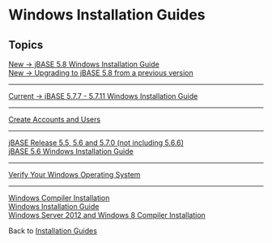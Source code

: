 # Windows Installation Guides

<PageHeader />

## Topics

[New -> jBASE 5.8 Windows Installation Guide](./jbase-5-8-windows-installation-guide/README.md)  
[New -> Upgrading to jBASE 5.8 from a previous version](./upgrading-to-5.8-windows/README.md)  
* * *
[Current -> jBASE 5.7.7 - 5.7.11 Windows Installation Guide](./jbase-5-7-windows-installation-guide/README.md)  
* * *
[Create Accounts and Users](./create-accounts-and-users/README.md)  
* * *
[jBASE Release 5.5, 5.6 and 5.7.0 (not including 5.6.6)](./jbase-release-5.5-and-5.6-and-5.7.0/README.md)  
[jBASE 5.6 Windows Installation Guide](./jbase-5.6-windows-installation-guide/README.md)  
* * *
[Verify Your Windows Operating System](./verify-your-windows-operating-system/README.md)  
* * *
[Windows Compiler Installation](./windows-compiler-installation/README.md)  
[Windows Installation Guide](./windows-installation-guide/README.md)  
[Windows Server 2012 and Windows 8 Compiler Installation](./windows-server-2012-and-windows-8-compiler-installation/README.md)  

Back to [Installation Guides](./../README.md)

<PageFooter />
